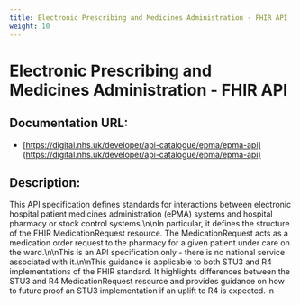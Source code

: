 ```yaml
---
title: Electronic Prescribing and Medicines Administration - FHIR API
weight: 10
---
```


# Electronic Prescribing and Medicines Administration - FHIR API

## Documentation URL:
 - [https://digital.nhs.uk/developer/api-catalogue/epma/epma-api](https://digital.nhs.uk/developer/api-catalogue/epma/epma-api)

## Description:
This API specification defines standards for interactions between electronic hospital patient medicines administration (ePMA) systems and hospital pharmacy or stock control systems.\n\nIn particular, it defines the structure of the FHIR MedicationRequest resource. The MedicationRequest acts as a medication order request to the pharmacy for a given patient under care on the ward.\n\nThis is an API specification only - there is no national service associated with it.\n\nThis guidance is applicable to both STU3 and R4 implementations of the FHIR standard. It highlights differences between the STU3 and R4 MedicationRequest resource and provides guidance on how to future proof an STU3 implementation if an uplift to R4 is expected.-n

